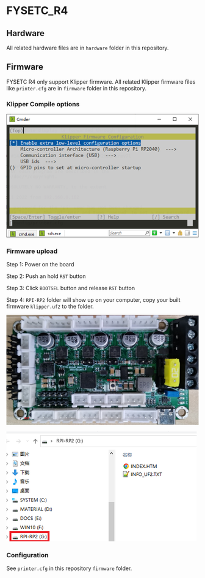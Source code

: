 # FYSETC_R4

## Hardware

All related hardware files are in `hardware` folder in this repository.

## Firmware

FYSETC R4 only support Klipper firmware. All related Klipper firmware files like `printer.cfg` are in `firmware` folder in this repository.

### Klipper Compile options

![](makemenuconfig.png)

### Firmware upload

Step 1: Power on the board

Step 2: Push an hold `RST` button

Step 3: Click `BOOTSEL` button and release `RST` button

Step 4: `RPI-RP2` folder will show up on your computer, copy your built firmware `klipper.uf2` to the folder.

![](r4.jpg)

![](upload.png)

### Configuration

See `printer.cfg` in this repository `firmware` folder.

